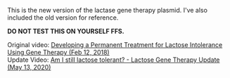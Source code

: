 This is the new version of the lactase gene therapy plasmid. I've also included the old version for reference.

**DO NOT TEST THIS ON YOURSELF FFS.**

Original video: [Developing a Permanent Treatment for Lactose Intolerance Using Gene Therapy (Feb 12, 2018)](https://youtu.be/J3FcbFqSoQY)  
Update Video: [Am I still lactose tolerant? - Lactose Gene Therapy Update (May 13, 2020)](https://youtu.be/aoczYXJeMY4)  

